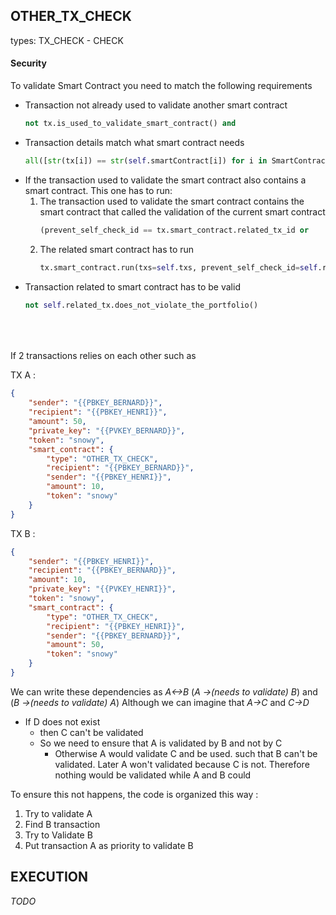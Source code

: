 

## OTHER_TX_CHECK
types: TX_CHECK - CHECK

#### Security

To validate Smart Contract you need to match the following requirements

- Transaction not already used to validate another smart contract
    ````python
    not tx.is_used_to_validate_smart_contract() and
    ````
- Transaction details match what smart contract needs
    ````python
    all([str(tx[i]) == str(self.smartContract[i]) for i in SmartContract.requirements[self.contractType]]) and
    ````
- If the transaction used to validate the smart contract also contains a smart contract. This one has to run:
    1. The transaction used to validate the smart contract contains the smart contract that called the validation of the current smart contract
        ````python
        (prevent_self_check_id == tx.smart_contract.related_tx_id or
        ````
    2. The related smart contract has to run
        ````python
        tx.smart_contract.run(txs=self.txs, prevent_self_check_id=self.related_tx_id))
        ````
- Transaction related to smart contract has to be valid
    ````python
    not self.related_tx.does_not_violate_the_portfolio()
    ````
<br>
<br>
<br>
If 2 transactions relies on each other such as 

TX A :
````json
{
    "sender": "{{PBKEY_BERNARD}}",
    "recipient": "{{PBKEY_HENRI}}",
    "amount": 50,
    "private_key": "{{PVKEY_BERNARD}}",
    "token": "snowy",
    "smart_contract": {
        "type": "OTHER_TX_CHECK",
        "recipient": "{{PBKEY_BERNARD}}",
        "sender": "{{PBKEY_HENRI}}",
        "amount": 10,
        "token": "snowy"
    }
}
````
TX B : 
````json
{
    "sender": "{{PBKEY_HENRI}}",
    "recipient": "{{PBKEY_BERNARD}}",
    "amount": 10,
    "private_key": "{{PVKEY_HENRI}}",
    "token": "snowy",
    "smart_contract": {
        "type": "OTHER_TX_CHECK",
        "recipient": "{{PBKEY_HENRI}}",
        "sender": "{{PBKEY_BERNARD}}",
        "amount": 50,
        "token": "snowy"
    }
}
````

We can write these dependencies as *A<->B* (*A ->(needs to validate) B*) and (*B ->(needs to validate) A*)
Although we can imagine that *A->C* and *C->D* <br>
- If D does not exist
  - then C can't be validated
  - So we need to ensure that A is validated by B and not by C
    - Otherwise A would validate C and be used. such that B can't be validated. Later A won't validated because C is not. Therefore nothing would be validated while A and B could

To ensure this not happens, the code is organized this way :
1. Try to validate A
2. Find B transaction
3. Try to Validate B
4. Put transaction A as priority to validate B



## EXECUTION

*TODO*










